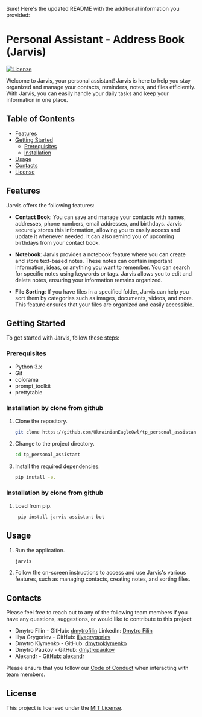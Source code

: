 Sure! Here's the updated README with the additional information you provided:

# Personal Assistant - Address Book (Jarvis)

[![License](https://img.shields.io/badge/license-MIT-blue.svg)](https://opensource.org/licenses/MIT)

Welcome to Jarvis, your personal assistant! Jarvis is here to help you stay organized and manage your contacts, reminders, notes, and files efficiently. With Jarvis, you can easily handle your daily tasks and keep your information in one place.

## Table of Contents

- [Features](#features)
- [Getting Started](#getting-started)
  - [Prerequisites](#prerequisites)
  - [Installation](#installation)
- [Usage](#usage)
- [Contacts](#contacts)
- [License](#license)

## Features

Jarvis offers the following features:

- **Contact Book**: You can save and manage your contacts with names, addresses, phone numbers, email addresses, and birthdays. Jarvis securely stores this information, allowing you to easily access and update it whenever needed. It can also remind you of upcoming birthdays from your contact book.

- **Notebook**: Jarvis provides a notebook feature where you can create and store text-based notes. These notes can contain important information, ideas, or anything you want to remember. You can search for specific notes using keywords or tags. Jarvis allows you to edit and delete notes, ensuring your information remains organized.

- **File Sorting**: If you have files in a specified folder, Jarvis can help you sort them by categories such as images, documents, videos, and more. This feature ensures that your files are organized and easily accessible.

## Getting Started

To get started with Jarvis, follow these steps:

### Prerequisites

- Python 3.x
- Git
- colorama 
- prompt_toolkit
- prettytable
  

### Installation by clone from github

1. Clone the repository.
   ```sh
   git clone https://github.com/UkrainianEagleOwl/tp_personal_assistant.git
   ```

2. Change to the project directory.
   ```sh
   cd tp_personal_assistant
   ```

3. Install the required dependencies.
   ```sh
   pip install -e.
   ```
### Installation by clone from github

1. Load from pip.
   ```sh
    pip install jarvis-assistant-bot
   ```

## Usage

1. Run the application.
   ```sh
   jarvis
   ```

2. Follow the on-screen instructions to access and use Jarvis's various features, such as managing contacts, creating notes, and sorting files.

## Contacts

Please feel free to reach out to any of the following team members if you have any questions, suggestions, or would like to contribute to this project:

- Dmytro Filin - GitHub: [dmytrofilin](https://github.com/UkrainianEagleOwl) LinkedIn: [Dmytro Filin](https://www.linkedin.com/in/dmytro-filin-18716b198/) 
- Illya Grygoriev - GitHub: [illyagrygoriev](https://github.com/Adentas)
- Dmytro Klymenko - GitHub: [dmytroklymenko](https://github.com/leegosx)
- Dmytro Paukov - GitHub: [dmytropaukov](https://github.com/paukdv)
- Alexandr - GitHub: [alexandr](https://github.com/sanyashahter)

Please ensure that you follow our [Code of Conduct](CODE_OF_CONDUCT.md) when interacting with team members.

## License

This project is licensed under the [MIT License](https://opensource.org/licenses/MIT).
